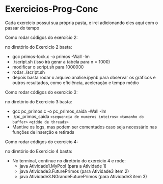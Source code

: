# Exercicios-Prog-Conc

Cada exercício possui sua própria pasta, e irei adicionando eles aqui com o passar do tempo

Como rodar códigos do exercício 2:

no diretório do Exercicio 2 basta:

* gcc primos-lock.c -o primos -Wall -lm
* ./script.sh (isso irá gerar a tabela para n = 1000)
* modificar o script.sh para 1000000
* rodar ./script.sh
* depois basta rodar o arquivo analise.ipynb para observar os gráficos e outros resultados, como eficiência, aceleração e tempo médio

Como rodar códigos do exercício 3:

no diretório do Exercicio 3 basta:

* gcc pc_primos.c -o pc_primos_saida -Wall -lm
* ./pc_primos_saida `<sequencia de numeros inteiros>` `<tamanho do buffer>` `<qtdde de threads>`
* Mantive os logs, mas podem ser comentados caso seja necessário nas funções de inserção e retirada

Como rodar códigos do exercício 4:

no diretório do Exercicio 4 basta:

* No terminal, continue no diretório do exercício 4 e rode:
  * java Atividade1.MyPool (para a Atividade 1)
  * java Atividade3.FuturePrimos (para Atividade3 item 2)
  * java Atividade3.NGrandeFuturePrimos (para Atividade3 item 3)
